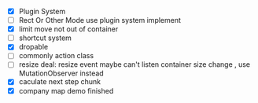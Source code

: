 - [x] Plugin System
- [ ] Rect Or Other Mode use plugin system implement
- [x] limit move not out of container
- [ ] shortcut system
- [x] dropable
- [ ] commonly action class
- [ ] resize deal: resize event maybe can't listen container size change , use MutationObserver instead
- [x] caculate next step chunk
- [x] company map demo finished
